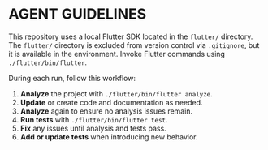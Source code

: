 # AGENT GUIDELINES

This repository uses a local Flutter SDK located in the `flutter/` directory. The
`flutter/` directory is excluded from version control via `.gitignore`, but it is
available in the environment. Invoke Flutter commands using `./flutter/bin/flutter`.

During each run, follow this workflow:

1. **Analyze** the project with `./flutter/bin/flutter analyze`.
2. **Update** or create code and documentation as needed.
3. **Analyze** again to ensure no analysis issues remain.
4. **Run tests** with `./flutter/bin/flutter test`.
5. **Fix** any issues until analysis and tests pass.
6. **Add or update tests** when introducing new behavior.